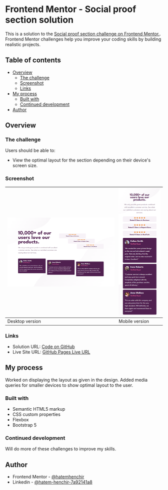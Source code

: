 # Frontend Mentor - Social proof section solution

This is a solution to the [ Social proof section challenge on Frontend Mentor.](https://www.frontendmentor.io/challenges/social-proof-section-6e0qTv_bA). Frontend Mentor challenges help you improve your coding skills by building realistic projects.

## Table of contents

- [Overview](#overview)
  - [The challenge](#the-challenge)
  - [Screenshot](#screenshot)
  - [Links](#links)
- [My process](#my-process)
  - [Built with](#built-with)
  - [Continued development](#continued-development)
- [Author](#author)

## Overview

### The challenge

Users should be able to:

- View the optimal layout for the section depending on their device's screen size.

### Screenshot

| ![](./screenshots/desktop.png) | ![](./screenshots/mobile.png) |
| ------------------------------ | ----------------------------- |
| Desktop version                | Mobile version                |

### Links

- Solution URL: [Code on GitHub](https://github.com/hatemhenchir/Social-proof-section)
- Live Site URL: [GitHub Pages Live URL](https://hatemhenchir.github.io/Social-proof-section/)

## My process

Worked on displaying the layout as given in the design.
Added media queries for smaller devices to show optimal layout to the user.

### Built with

- Semantic HTML5 markup
- CSS custom properties
- Flexbox
- Bootstrap 5

### Continued development

Will do more of these challenges to improve my skills.

## Author

- Frontend Mentor - [@hatemhenchir](https://www.frontendmentor.io/profile/hatemhenchir)
- Linkedin - [@hatem-henchir-7a92141a8](https://www.linkedin.com/in/hatem-henchir-7a92141a8/)
